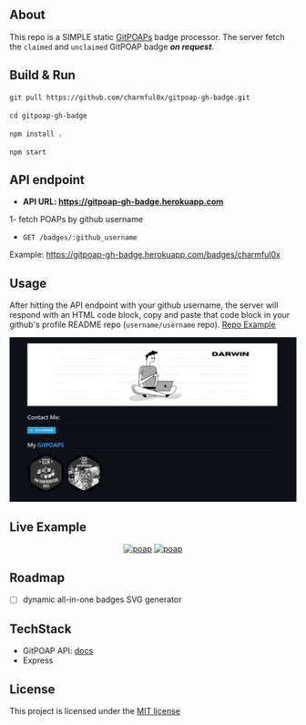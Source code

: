 ## About 
This repo is a SIMPLE static [GitPOAPs](https://www.gitpoap.io/) badge processor. The server fetch the `claimed` and `unclaimed` GitPOAP badge ***on request***.

## Build & Run
```console
git pull https://github.com/charmful0x/gitpoap-gh-badge.git

cd gitpoap-gh-badge

npm install .

npm start
```  

## API endpoint

- **API URL: https://gitpoap-gh-badge.herokuapp.com**

1- fetch POAPs by github username
- `GET /badges/:github_username`

Example: https://gitpoap-gh-badge.herokuapp.com/badges/charmful0x

## Usage

After hitting the API endpoint with your github username, the server will respond with an HTML code block, copy and paste that code block in your github's profile README repo (`username/username` repo). [Repo Example](https://github.com/charmful0x/charmful0x)


![example](./img/charmful0x-example.png)

## Live Example

<center>
  <p>
    <a href="https://www.gitpoap.io/gp/138"
      ><img
        src="https://assets.poap.xyz/gitpoap-2022-ethereum-cat-herders-pm-contributor-2022-logo-1654715755129.png"
        alt="poap"
        height="150"
        width="150"
    /></a>
    <a href="https://www.gitpoap.io/gp/135"
      ><img
        src="https://assets.poap.xyz/gitpoap-2022-ethereum-cat-herders-eipip-contributor-2022-logo-1654715445078.png"
        alt="poap"
        height="150"
        width="150"
    /></a>
  </p>
  <center></center>
</center>



## Roadmap
- [ ] dynamic all-in-one badges SVG generator

## TechStack
- GitPOAP API: [docs](https://docs.gitpoap.io/)
- Express

## License
This project is licensed under the [MIT license](./LICENSE)


